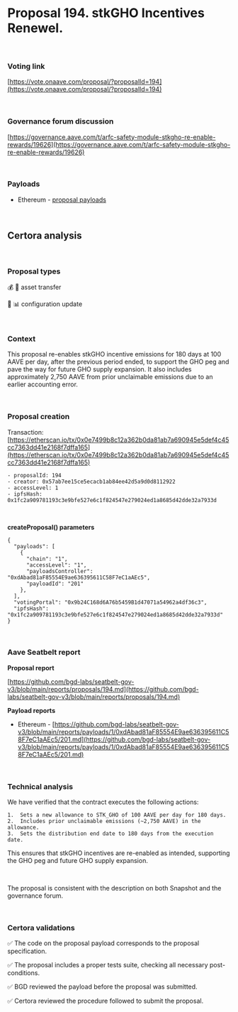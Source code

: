# Proposal 194. stkGHO Incentives Renewel.

<br>

### Voting link

[https://vote.onaave.com/proposal/?proposalId=194](https://vote.onaave.com/proposal/?proposalId=194)

<br>

### Governance forum discussion

[https://governance.aave.com/t/arfc-safety-module-stkgho-re-enable-rewards/19626](https://governance.aave.com/t/arfc-safety-module-stkgho-re-enable-rewards/19626)

<br>

### Payloads

* Ethereum - [proposal payloads](https://etherscan.io/address/0xc10a383504080bE4Df3aE5Be22Ff1d428b7134F9#code#F1#L1)

<br>

## Certora analysis

<br>

### Proposal types

:moneybag: :receipt: asset transfer

:wrench: :bar_chart: configuration update

<br>

### Context

This proposal re-enables stkGHO incentive emissions for 180 days at 100 AAVE per day, after the previous period ended, to support the GHO peg and pave the way for future GHO supply expansion. It also includes approximately 2,750 AAVE from prior unclaimable emissions due to an earlier accounting error.

<br>

### Proposal creation

Transaction: [https://etherscan.io/tx/0x0e7499b8c12a362b0da81ab7a690945e5def4c45cc7363dd41e2168f7dffa165](https://etherscan.io/tx/0x0e7499b8c12a362b0da81ab7a690945e5def4c45cc7363dd41e2168f7dffa165)

```
- proposalId: 194
- creator: 0x57ab7ee15ce5ecacb1ab84ee42d5a9d0d8112922
- accessLevel: 1
- ipfsHash: 0x1fc2a909781193c3e9bfe527e6c1f824547e279024ed1a8685d42dde32a7933d
```

<br>

**createProposal() parameters**

```
{
  "payloads": [ 
    { 
      "chain": "1", 
      "accessLevel": "1", 
      "payloadsController": "0xdAbad81aF85554E9ae636395611C58F7eC1aAEc5", 
      "payloadId": "201" 
    }, 
  ], 
  "votingPortal": "0x9b24C168d6A76b5459B1d47071a54962a4df36c3", 
  "ipfsHash": "0x1fc2a909781193c3e9bfe527e6c1f824547e279024ed1a8685d42dde32a7933d" 
}
```

<br>

### Aave Seatbelt report

**Proposal report**

[https://github.com/bgd-labs/seatbelt-gov-v3/blob/main/reports/proposals/194.md](https://github.com/bgd-labs/seatbelt-gov-v3/blob/main/reports/proposals/194.md)

**Payload reports**

* Ethereum - [https://github.com/bgd-labs/seatbelt-gov-v3/blob/main/reports/payloads/1/0xdAbad81aF85554E9ae636395611C58F7eC1aAEc5/201.md](https://github.com/bgd-labs/seatbelt-gov-v3/blob/main/reports/payloads/1/0xdAbad81aF85554E9ae636395611C58F7eC1aAEc5/201.md)

<br>

### Technical analysis

We have verified that the contract executes the following actions:

	1.	Sets a new allowance to STK_GHO of 100 AAVE per day for 180 days.
	2.	Includes prior unclaimable emissions (~2,750 AAVE) in the allowance.
	3.	Sets the distribution end date to 180 days from the execution date.

This ensures that stkGHO incentives are re-enabled as intended, supporting the GHO peg and future GHO supply expansion.

<br>

The proposal is consistent with the description on both Snapshot and the governance forum.

<br>

### Certora validations

:white_check_mark: The code on the proposal payload corresponds to the proposal specification.

:white_check_mark: The proposal includes a proper tests suite, checking all necessary post-conditions. 

:white_check_mark: BGD reviewed the payload before the proposal was submitted. 

:white_check_mark: Certora reviewed the procedure followed to submit the proposal.
